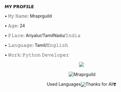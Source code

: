 </p><p align="center"><p align="left">𝗠𝗬 𝗣𝗥𝗢𝗙𝗜𝗟𝗘<p align="left">• 𝙼𝚢 𝙽𝚊𝚖𝚎: Mraprguild<p align="left">• 𝙰𝚐𝚎: 24<p align="left">• 𝙿𝚕𝚊𝚌𝚎: Ariyalur/TamilNadu/𝙸𝚗𝚍𝚒𝚊<p align="left">• 𝙻𝚊𝚗𝚐𝚞𝚊𝚐𝚎: Tamil/𝙴𝚗𝚐𝚕𝚒𝚜𝚑<p align="left">• 𝚆𝚘𝚛𝚔: 𝙿𝚢𝚝𝚑𝚘𝚗 𝙳𝚎𝚟𝚎𝚕𝚘𝚙𝚎𝚛<p align="center"><img src="https://github-stats-alpha.vercel.app/api/?username=Mraprguild&cc=000&tc=00ff00&ic=fff000&bc=fff" align="center"></p><p align="center">&nbsp;<img align="center" src="https://github-readme-stats.vercel.app/api?username=Mraprguild&&show_icons=true&theme=midnight-purple" alt="Mraprguild"/></p><p align="center">Used Languages<img src="https://github-readme-stats.vercel.app/api/top-langs/?username=Mraprguild&layout=compact&theme=tokyonight" align="center">Thanks for All❣️
